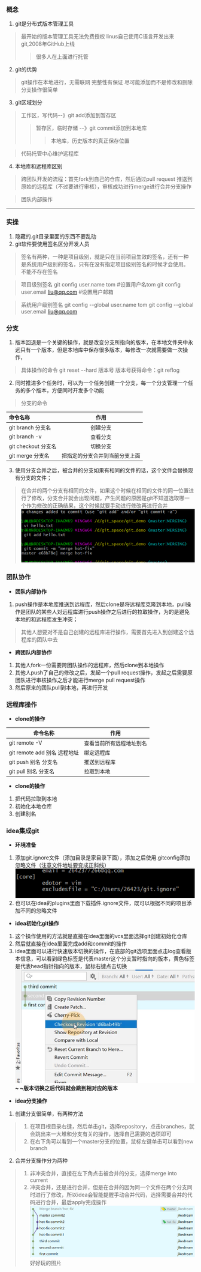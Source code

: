 ### 概念
1. git是分布式版本管理工具
>最开始的版本管理工具无法免费授权
> linus自己使用C语言开发出来git,2008年GitHub上线
>> 很多人在上面进行托管
2. git的优势
>git操作在本地进行，无需联网
>完整性有保证
>尽可能添加而不是修改和删除
>分支操作很简单
3. git区域划分
>工作区，写代码--》git add添加到暂存区
>>暂存区，临时存储 --》git commit添加到本地库
>>>本地库，历史版本的真正保存位置

>代码托管中心维护远程库
4. 本地库和远程库区别
>跨团队开发的流程：首先fork到自己的仓库，然后通过pull request
>推送到原始的远程库（不过要进行审核），审核成功进行merge进行合并分支操作

>团队内部操作

---
### 实操

1. 隐藏的.git目录里面的东西不要乱动
2. git软件要使用签名区分开发人员
>签名有两种，一种是项目级别，就是只在当前项目生效的签名，还有一种
>是系统用户级别的签名，只有在没有指定项目级别签名的时候才会使用。
不能不存在签名

>项目级别签名
git config user.name tom  #设置用户名tom
git config user.email liu@qq.com #设置用户邮箱

>系统用户级别签名
git config --global user.name tom
git config --global user.email liu@qq.com

### 分支
1. 版本回退是一个关键的操作，就是改变分支所指向的版本，在本地文件夹中永远只有一个版本，但是本地库中保存很多版本，每修改一次就需要做一次操作，
>具体操作的命令
git reset --hard 版本号
版本号获得命令：git reflog

2. 同时推进多个任务时，可以为一个任务创建一个分支，每一个分支管理一个任务的多个版本，方便同时开发多个功能
>分支的命令

命令名称 | 作用 |
| :- | :-:
git branch  分支名|创建分支
git branch -v|查看分支
git checkout 分支名|切换分支
git merge 分支名|把指定的分支合并到当前分支上面

3. 使用分支合并之后，被合并的分支如果有相同的文件的话，这个文件会替换现有分支的文件；
>在合并的两个分支有相同的文件，如果这个时候在相同的文件的同一位置进行了修改，分支合并就会出现问题，产生问题的原因是git不知道选取哪一个作为修改的正确结果，这个时候就要手动进行修改再进行合并
![ff](picture/git.png)


### 团队协作

* __团队内部协作__
1. push操作是本地库推送到远程库，然后clone是将远程库克隆到本地，pull操作是团队的某些人对远程库进行push操作之后进行的拉取操作，为的是避免本地的和远程库发生冲突；
>其他人想要对不是自己创建的远程库进行操作，需要首先进入到创建这个远程库的团队中去

* __跨团队内部协作__
1. 其他人fork一份需要跨团队操作的远程库，然后clone到本地操作
2. 其他人push了自己的修改之后，发起一个pull request操作，发起之后需要原团队进行审核操作之后才能进行merge pull request操作
3. 然后原来的团队pull到本地，再进行开发

### 远程库操作
* __clone的操作__

命令名称 | 作用 
|-|-|
git remote -V |查看当前所有远程地址别名
git remote add 别名 远程地址|绑定远程库
git push 别名 分支名|推送到远程库
git pull 别名 分支名|拉取到本地

* __clone的操作__
1. 把代码拉取到本地
2. 初始化本地仓库
3. 创建别名


### idea集成git
* __环境准备__
1. 添加git.ignore文件（添加目录是家目录下面），添加之后使用.gitconfig添加忽略文件（注意文件地址要变成正斜线）
![](picture/gitconfig.png)
2. 也可以在idea的plugins里面下载插件.ignore文件，既可以根据不同的项目添加不同的忽略文件

* __idea初始化git操作__
1. 这个操作使用的方法就是直接在idea里面的vcs里面选择git创建初始化仓库
2. 然后就直接在idea里面完成add和commit的操作
3. idea里面可以进行快速版本切换的操作，在底部的git选项里面点击log查看版本信息，可以看到绿色标签是代表master这个分支暂时指向的版本，黄色标签是代表head指针指向的版本，鼠标右键点击切换
![change_ver](picture/idea_change_version.png)
__~ ~版本切换之后代码就会跳到相对应的版本__

* __idea分支操作__
 1. 创建分支很简单，有两种方法
 > 1. 在项目根目录右键，然后单击git，选择repository，点击branches，就会跳出来一大堆和分支有关的操作，选择自己需要的选项即可
 > 2. 在右下角可以看到一个master分支的位置，鼠标左键单击可以看到new branch
 2. 合并分支操作分为两种
 > 1. 非冲突合并，直接在左下角点击被合并的分支，选择merge into current
 > 2. 冲突合并，还是进行合并，但是在合并的因为同一个文件在两个分支同时进行了修改，所以idea会智能提醒手动合并代码，选择需要合并的代码进行合并，最后apply完成操作
 ![](picture/branch_fight_merge.png)
            好好玩的图片